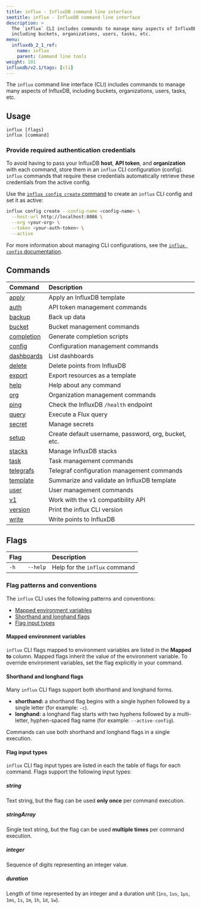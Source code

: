 ```yaml
---
title: influx - InfluxDB command line interface
seotitle: influx - InfluxDB command line interface
description: >
  The `influx` CLI includes commands to manage many aspects of InfluxDB,
  including buckets, organizations, users, tasks, etc.
menu:
  influxdb_2_1_ref:
    name: influx
    parent: Command line tools
weight: 101
influxdb/v2.1/tags: [cli]
---
```


The `influx` command line interface (CLI) includes commands to manage many aspects of InfluxDB,
including buckets, organizations, users, tasks, etc.

## Usage

```
influx [flags]
influx [command]
```

### Provide required authentication credentials
To avoid having to pass your InfluxDB **host**, **API token**, and **organization**
with each command, store them in an `influx` CLI configuration (config).
`influx` commands that require these credentials automatically retrieve these
credentials from the active config.

Use the [`influx config create` command](/influxdb/v2.1/reference/cli/influx/config/create/)
to create an `influx` CLI config and set it as active:

```sh
influx config create --config-name <config-name> \
  --host-url http://localhost:8086 \
  --org <your-org> \
  --token <your-auth-token> \
  --active
```

For more information about managing CLI configurations, see the
[`influx config` documentation](/influxdb/v2.1/reference/cli/influx/config/).

## Commands

| Command                                                      | Description                                          |
|:-------                                                      |:-----------                                          |
| [apply](/influxdb/v2.1/reference/cli/influx/apply)           | Apply an InfluxDB template                           |
| [auth](/influxdb/v2.1/reference/cli/influx/auth)             | API token management commands             |
| [backup](/influxdb/v2.1/reference/cli/influx/backup)         | Back up data                                         |
| [bucket](/influxdb/v2.1/reference/cli/influx/bucket)         | Bucket management commands                           |
| [completion](/influxdb/v2.1/reference/cli/influx/completion) | Generate completion scripts                          |
| [config](/influxdb/v2.1/reference/cli/influx/config)         | Configuration management commands                    |
| [dashboards](/influxdb/v2.1/reference/cli/influx/dashboards) | List dashboards                                      |
| [delete](/influxdb/v2.1/reference/cli/influx/delete)         | Delete points from InfluxDB                          |
| [export](/influxdb/v2.1/reference/cli/influx/export)         | Export resources as a template                       |
| [help](/influxdb/v2.1/reference/cli/influx/help)             | Help about any command                               |
| [org](/influxdb/v2.1/reference/cli/influx/org)               | Organization management commands                     |
| [ping](/influxdb/v2.1/reference/cli/influx/ping)             | Check the InfluxDB `/health` endpoint                |
| [query](/influxdb/v2.1/reference/cli/influx/query)           | Execute a Flux query                                 |
| [secret](/influxdb/v2.1/reference/cli/influx/secret)         | Manage secrets                                       |
| [setup](/influxdb/v2.1/reference/cli/influx/setup)           | Create default username, password, org, bucket, etc. |
| [stacks](/influxdb/v2.1/reference/cli/influx/stacks)         | Manage InfluxDB stacks                               |
| [task](/influxdb/v2.1/reference/cli/influx/task)             | Task management commands                             |
| [telegrafs](/influxdb/v2.1/reference/cli/influx/telegrafs)   | Telegraf configuration management commands           |
| [template](/influxdb/v2.1/reference/cli/influx/template)     | Summarize and validate an InfluxDB template          |
| [user](/influxdb/v2.1/reference/cli/influx/user)             | User management commands                             |
| [v1](/influxdb/v2.1/reference/cli/influx/v1)                 | Work with the v1 compatibility API                   |
| [version](/influxdb/v2.1/reference/cli/influx/version)       | Print the influx CLI version                         |
| [write](/influxdb/v2.1/reference/cli/influx/write)           | Write points to InfluxDB                             |

## Flags

| Flag |          | Description                   |
|:---- |:---      |:-----------                   |
| `-h` | `--help` | Help for the `influx` command |

### Flag patterns and conventions
The `influx` CLI uses the following patterns and conventions:

- [Mapped environment variables](#mapped-environment-variables)
- [Shorthand and longhand flags](#shorthand-and-longhand-flags)
- [Flag input types](#flag-input-types)

#### Mapped environment variables
`influx` CLI flags mapped to environment variables are listed in the **Mapped to** column.
Mapped flags inherit the value of the environment variable.
To override environment variables, set the flag explicitly in your command.

#### Shorthand and longhand flags
Many `influx` CLI flags support both shorthand and longhand forms.

- **shorthand:** a shorthand flag begins with a single hyphen followed by a single letter (for example: `-c`).
- **longhand:** a longhand flag starts with two hyphens followed by a multi-letter,
  hyphen-spaced flag name (for example: `--active-config`).

Commands can use both shorthand and longhand flags in a single execution.

#### Flag input types
`influx` CLI flag input types are listed in each the table of flags for each command.
Flags support the following input types:

##### string
Text string, but the flag can be used **only once** per command execution.

##### stringArray
Single text string, but the flag can be used **multiple times** per command execution.

##### integer
Sequence of digits representing an integer value.

##### duration
Length of time represented by an integer and a duration unit
(`1ns`, `1us`, `1µs`, `1ms`, `1s`, `1m`, `1h`, `1d`, `1w`).
